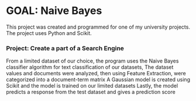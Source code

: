 # GOAL: Naive Bayes
This project was created and programmed for one of my university projects. The project uses Python and Scikit.

### Project: Create a part of a Search Engine
From a limited dataset of our choice, the program uses the Naive Bayes classifier algorithm for text classification of
our datasets, 
The dataset values and documents were analyzed, then using Feature Extraction, were categorized into a document-term matrix
A Gaussian model is created using Scikit and the model is trained on our limited datasets
Lastly, the model predicts a response from the test dataset and gives a prediction score
